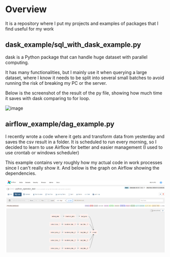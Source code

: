 # Overview
It is a repository where I put my projects and examples of packages that I find useful for my work

## dask_example/sql_with_dask_example.py
dask is a Python package that can handle huge dataset with parallel computing. 

It has many functionalities, but I mainly use it when querying a large dataset, where I know it needs to be split into several small batches to avoid running the risk of breaking my PC or the server. <br />

Below is the screenshot of the result of the py file, showing how much time it saves with dask comparing to for loop. <br />

![image](https://github.com/HarryCheng1110/personal_project/assets/29909951/40420b36-64be-4ec0-8c1e-8b81c26d0477)

## airflow_example/dag_example.py
I recently wrote a code where it gets and transform data from yesterday and saves the csv result in a folder. It is scheduled to run every morning, so I decided to learn to use Airflow for better and easier management (I used to use crontab or windows scheduler)

This example contains very roughly how my actual code in work processes since I can't really show it. And below is the graph on Airflow showing the dependencies.

![image](screenshot\airflow_dag.png)